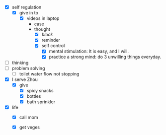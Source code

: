- [x] self regulation
    - [x] give in to
        - [x] videos in laptop
            - case
            - thought
                - [x] *block*
                - [x] reminder
                - [x] self control
                    - [x] mental stimulation: It is easy, and I will.
                    - [x] practice a strong mind: do 3 unwilling things everyday.
- [ ] thinking
- [ ] problem solving
    - [ ] toilet water flow not stopping
- [x] I serve Zhou
    - [x] give 
        - [x] spicy snacks
        - [x] bottles
        - [x] bath sprinkler
- [x] life
    - [x] call mom
    - [x] get veges


